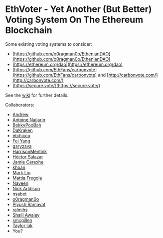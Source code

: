 # EthVoter - Yet Another (But Better) Voting System On The Ethereum Blockchain

Some existing voting systems to consider:

* [https://github.com/o0ragman0o/EthenianDAO](https://github.com/o0ragman0o/EthenianDAO)
* [https://ethereum.org/dao](https://ethereum.org/dao)
* [https://github.com/EthFans/carbonvote](https://github.com/EthFans/carbonvote) and [http://carbonvote.com/](http://carbonvote.com/)
* [https://secure.vote/](https://secure.vote/)

See the [wiki](https://github.com/bokkypoobah/EthVoter/wiki) for further details.

Collaborators:

* [Andrew](https://github.com/andrewrd)
* [Antoine Najjarin](https://github.com/antjj)
* [BokkyPooBah](https://github.com/bokkypoobah)
* [DaKraken](https://github.com/dalim927)
* [etchicco](https://github.com/etchicco)
* [Fei Yang](https://github.com/fyang1024)
* [garyzava](https://github.com/garyzava)
* [HarrisonMentink](https://github.com/HarrisonMentink)
* [Héctor Salazar](https://github.com/hrsalazar)
* [Jamie Cerexhe](https://github.com/jcerexhe)
* [khoan](https://github.com/khoan)
* [Mark Liu](https://github.com/mark-liu)
* [Mattia Fregola](https://github.com/Matness)
* [Naveen](https://github.com/palanisn)
* [Nick Addison](https://github.com/naddison36)
* [nsabet](https://github.com/nsabet)
* [o0ragman0o](https://github.com/o0ragman0o)
* [Piyush Ramavat](https://github.com/piyuaryan)
* [ralmihs](https://github.com/ralmihs)
* [Shalil Awaley](https://github.com/krazedkrish)
* [smcgillen](https://github.com/smcgillen)
* [Taylor luk](https://github.com/speedmax)
* You?